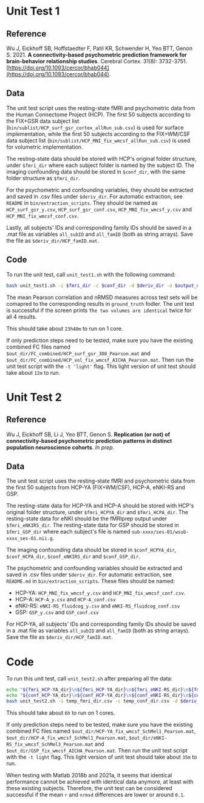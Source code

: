 # Unit Test 1

## Reference

Wu J, Eickhoff SB, Hoffstaedter F, Patil KR, Schwender H, Yeo BTT, Genon S. 2021. **A connectivity-based psychometric prediction framework for brain-behavior relationship studies**. Cerebral Cortex. 31(8): 3732-3751. [https://doi.org/10.1093/cercor/bhab044](https://doi.org/10.1093/cercor/bhab044).

## Data

The unit test script uses the resting-state fMRI and psychometric data from the Human Connectome Project (HCP). The first 50 subjects according to the FIX+GSR data subject list (`bin/sublist/HCP_surf_gsr_cortex_allRun_sub.csv`) is used for surface implementation, while the first 50 subjects according to the FIX+WM/CSF data subject list (`bin/sublist/HCP_MNI_fix_wmcsf_allRun_sub.csv`) is used for volumetric implementation.

The resting-state data should be stored with HCP's original folder structure, under `$fmri_dir` where each subject folder is named by the subject ID. The imaging confounding data should be stored in `$conf_dir`, with the same folder structure as `$fmri_dir`.

For the psychometric and confounding variables, they should be extracted and saved in .csv files under `$deriv_dir`. For automatic extraction, see `README` in `bin/extraction_scripts`. They should be named as `HCP_surf_gsr_y.csv`, `HCP_surf_gsr_conf.csv`, `HCP_MNI_fix_wmcsf_y.csv` and `HCP_MNI_fix_wmcsf_conf.csv`.

Lastly, all subjects' IDs and corresponding family IDs should be saved in a .mat file as variables `all_subID` and `all_famID` (both as string arrays). Save the file as `$deriv_dir/HCP_famID.mat`. 

## Code

To run the unit test, call `unit_test1.sh` with the following command:

```bash
bash unit_test1.sh -i $fmri_dir -c $conf_dir -d $deriv_dir -o $output_dir
``` 

The mean Pearson correlation and nRMSD measures across test sets will be comapred to the corresponding results in `ground_truth` fodler. The unit test is successful if the screen prints `The two volumes are identical` twice for all 4 results.

This should take about `23h40m` to run on 1 core.

If only prediction steps need to be tested, make sure you have the existing combined FC files named `$out_dir/FC_combined/HCP_surf_gsr_300_Pearson.mat` and `$out_dir/FC_combined/HCP_vol_fix_wmcsf_AICHA_Pearson.mat`. Then run the unit test script with the `-t 'light'` flag. This light version of unit test should take about `12m` to run.

# Unit Test 2

## Reference 

Wu J, Eickhoff SB, Li J, Yeo BTT, Genon S. **Replication (or not) of connectivity-based psychometric prediction patterns in distinct population neuroscience cohorts**. *In prep.*

## Data

The unit test script uses the resting-state fMRI and psychometric data from the first 50 subjects from HCP-YA (FIX+WM/CSF), HCP-A, eNKI-RS and GSP.

The resting-state data for HCP-YA and HCP-A should be stored with HCP's original folder structure, under `$fmri_HCPYA_dir` and `$fmri_HCPA_dir`. The resting-state data for eNKI should be the fMRIprep output under `$fmri_eNKIRS_dir`. The resting-state data for GSP should be stored in `$fmri_GSP_dir` where each subject's file is named `sub-xxxx/ses-01/wsub-xxxx_ses-01.nii.g`.

The imaging confounding data should be stored in `$conf_HCPYA_dir`, `$conf_HCPA_dir`, `$conf_eNKIRS_dir` and `$conf_GSP_dir`.

The psychometric and confounding variables should be extracted and saved in .csv files under `$deriv_dir`. For automatic extraction, see `README.md` in `bin/extraction_scripts`. These files should be named:

- HCP-YA: `HCP_MNI_fix_wmcsf_y.csv` and `HCP_MNI_fix_wmcsf_conf.csv`. 
- HCP-A: `HCP-A_y.csv` and `HCP-A_conf.csv`
- eNKI-RS: `eNKI-RS_fluidcog_y.csv` and `eNKI-RS_fluidcog_conf.csv`
- GSP: `GSP_y.csv` and `GSP_conf.csv`

For HCP-YA, all subjects' IDs and corresponding family IDs should be saved in a .mat file as variables `all_subID` and `all_famID` (both as string arrays). Save the file as `$deriv_dir/HCP_famID.mat`.

# Code

To run this unit test, call `unit_test2.sh` after preparing all the data:

```bash
echo "${fmri_HCP-YA_dir}\n${fmri_HCP-YA_dir}\n${fmri_eNKI-RS_dir}\n${fmri_GSP_dir}" > temp_fmri_dir.csv
echo "${conf_HCP-YA_dir}\n${conf_HCP-YA_dir}\n${conf_eNKI-RS_dir}\n${conf_GSP_dir}" > temp_conf_dir.csv
bash unit_test2.sh -i temp_fmri_dir.csv -c temp_conf_dir.csv -d $deriv_dir -o $output_dir
```

This should take about `6h` to run on 1 cores.

If only prediction steps need to be tested, make sure you have the existing combined FC files named `$out_dir/HCP-YA_fix_wmcsf_SchMel1_Pearson.mat`, `$out_dir/HCP-A_fix_wmcsf_SchMel1_Pearson.mat`, `$out_dir/eNKI-RS_fix_wmcsf_SchMel3_Pearson.mat` and `$out_dir/GSP_fix_wmcsf_AICHA_Pearson.mat`. Then run the unit test script with the `-t light` flag. This light version of unit test should take about `35m` to run.

When testing with Matlab 2018b and 2021a, it seems that identical performance cannot be achieved with identical data anymore, at least with these existing subjects. Therefore, the unit test can be considered successful if the mean `r` and `nrmsd` differences are lower or around `0.1`.
